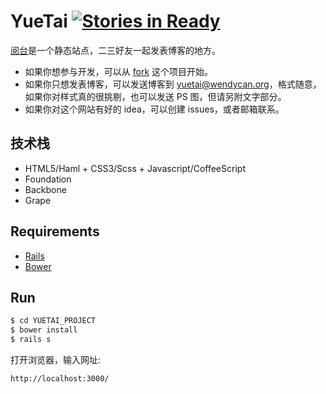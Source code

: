 YueTai [![Stories in Ready](https://badge.waffle.io/wendycan/yuetai.wendycan.org.svg?label=ready&title=Ready)](http://waffle.io/wendycan/yuetai.wendycan.org)
===========================
[阅台](http://yuetai.wendycan.org)是一个静态站点，二三好友一起发表博客的地方。

* 如果你想参与开发，可以从 [fork](https://github.com/wendycan/yuetai.wendycan.org/fork) 这个项目开始。
* 如果你只想发表博客，可以发送博客到 yuetai@wendycan.org，格式随意，如果你对样式真的很挑剔，也可以发送 PS 图，但请另附文字部分。
* 如果你对这个网站有好的 idea，可以创建 issues，或者邮箱联系。

技术栈
---------
* HTML5/Haml + CSS3/Scss + Javascript/CoffeeScript
* Foundation
* Backbone
* Grape

Requirements
---------
* [Rails](https://github.com/rails/rails)
* [Bower](https://github.com/bower/bower)

Run
---------
~~~ sh
$ cd YUETAI_PROJECT
$ bower install
$ rails s
~~~

打开浏览器，输入网址:

~~~
http://localhost:3000/
~~~
